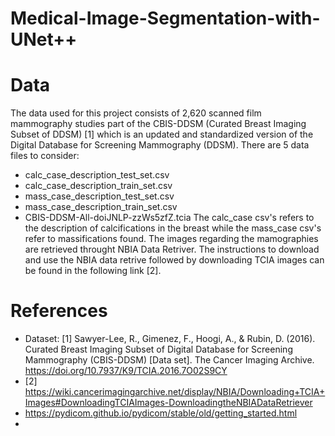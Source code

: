 # Medical-Image-Segmentation-with-UNet++


# Data 
The data used for this project consists of 2,620 scanned film mammography studies part of the CBIS-DDSM (Curated Breast Imaging Subset of DDSM) [1] which is an updated and standardized version of the Digital Database for Screening Mammography (DDSM). 
There are 5 data files to consider:
- calc_case_description_test_set.csv
- calc_case_description_train_set.csv
- mass_case_description_test_set.csv
- mass_case_description_train_set.csv
- CBIS-DDSM-All-doiJNLP-zzWs5zfZ.tcia
The calc_case csv's refers to the description of calcifications in the breast while the mass_case csv's refer to massifications found. The images regarding the mamographies are retrieved throught NBIA Data Retriver. The instructions to download and use the NBIA data retrive followed by downloading TCIA images can be found in the following link [2].




# References
- Dataset: [1] Sawyer-Lee, R., Gimenez, F., Hoogi, A., & Rubin, D. (2016). Curated Breast Imaging Subset of Digital Database for Screening Mammography (CBIS-DDSM) [Data set]. The Cancer Imaging Archive. https://doi.org/10.7937/K9/TCIA.2016.7O02S9CY
- [2] https://wiki.cancerimagingarchive.net/display/NBIA/Downloading+TCIA+Images#DownloadingTCIAImages-DownloadingtheNBIADataRetriever
- https://pydicom.github.io/pydicom/stable/old/getting_started.html
- 

